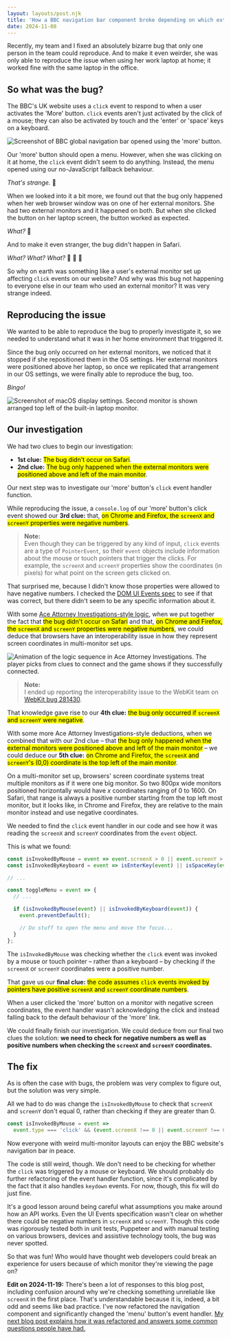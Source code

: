 ```yaml
---
layout: layouts/post.njk
title: 'How a BBC navigation bar component broke depending on which external monitor it was on'
date: 2024-11-08
---
```


Recently, my team and I fixed an absolutely bizarre bug that only one person in the team could reproduce. And to make it even weirder, she was only able to reproduce the issue when using her work laptop at home; it worked fine with the same laptop in the office.

## So what was the bug?

The BBC's UK website uses a `click` event to respond to when a user activates the 'More' button. `click` events aren't just activated by the click of a mouse; they can also be activated by touch and the 'enter' or 'space' keys on a keyboard.

![Screenshot of BBC global navigation bar opened using the 'more' button.](/images/2024-11-08-bbc-global-nav.png)

Our 'more' button should open a menu. However, when she was clicking on it at home, the `click` event didn't seem to do anything. Instead, the menu opened using our no-JavaScript fallback behaviour.

_That's strange._ 💭

When we looked into it a bit more, we found out that the bug only happened when her web browser window was on one of her external monitors. She had two external monitors and it happened on both. But when she clicked the button on her laptop screen, the button worked as expected.

_What?_ 🤯

And to make it even stranger, the bug didn't happen in Safari.

_What? What? What?_ 🤯 🤯 🤯

So why on earth was something like a user's external monitor set up affecting `click` events on our website? And why was this bug not happening to everyone else in our team who used an external monitor? It was very strange indeed.

## Reproducing the issue

We wanted to be able to reproduce the bug to properly investigate it, so we needed to understand what it was in her home environment that triggered it.

Since the bug only occurred on her external monitors, we noticed that it stopped if she repositioned them in the OS settings. Her external monitors were positioned above her laptop, so once we replicated that arrangement in our OS settings, we were finally able to reproduce the bug, too.

_Bingo!_

![Screenshot of macOS display settings. Second monitor is shown arranged top left of the built-in laptop monitor.](/images/2024-11-08-multi-monitor-negative.png)

## Our investigation

We had two clues to begin our investigation:

- **1st clue:** <mark>The bug didn't occur on Safari</mark>.
- **2nd clue:** <mark>The bug only happened when the external monitors were positioned above and left of the main monitor</mark>.

Our next step was to investigate our 'more' button's `click` event handler function.

While reproducing the issue, a `console.log` of our 'more' button's click event showed our **3rd clue:** that, <mark>on Chrome and Firefox, the `screenX` and `screenY` properties were negative numbers</mark>.

> **Note:**\
> Even though they can be triggered by any kind of input, `click` events are a type of `PointerEvent`, so their `event` objects include information about the mouse or touch pointers that trigger the clicks. For example, the `screenX` and `screenY` properties show the coordinates (in pixels) for what point on the screen gets clicked on.

That surprised me, because I didn't know those properties were allowed to have negative numbers. I checked the [DOM UI Events spec](https://w3c.github.io/uievents/#dom-mouseevent-screenx) to see if that was correct, but there didn't seem to be any specific information about it.

With some [Ace Attorney Investigations-style logic](https://www.youtube.com/watch?v=iwzOhHFGZKw), when we put together the fact that <mark>the bug didn't occur on Safari</mark> and that, <mark>on Chrome and Firefox, the `screenX` and `screenY` properties were negative numbers</mark>, we could deduce that browsers have an interoperability issue in how they represent screen coordinates in multi-monitor set ups.

![Animation of the logic sequence in Ace Attorney Investigations. The player picks from clues to connect and the game shows if they successfully connected.](/images/2024-11-08-aai-logic.gif)

> **Note:**\
> I ended up reporting the interoperability issue to the WebKit team on [WebKit bug 281430](https://bugs.webkit.org/show_bug.cgi?id=281430).

That knowledge gave rise to our **4th clue:** <mark>the bug only occurred if `screenX` and `screenY` were negative</mark>.

With some more Ace Attorney Investigations-style deductions, when we combined that with our 2nd clue – that <mark>the bug only happened when the external monitors were positioned above and left of the main monitor</mark> – we could deduce our **5th clue:** <mark>on Chrome and Firefox, the `screenX` and `screenY`'s (0,0) coordinate is the top left of the main monitor</mark>.

On a multi-monitor set up, browsers' screen coordinate systems treat multiple monitors as if it were one big monitor. So two 800px wide monitors positioned horizontally would have _x_ coordinates ranging of 0 to 1600. On Safari, that range is always a positive number starting from the top left most monitor, but it looks like, in Chrome and Firefox, they are relative to the main monitor instead and use negative coordinates.

We needed to find the `click` event handler in our code and see how it was reading the `screenX` and `screenY` coordinates from the `event` object.

This is what we found:

```js
const isInvokedByMouse = event => event.screenX > 0 || event.screenY > 0;
const isInvokedByKeyboard = event => isEnterKey(event) || isSpaceKey(event);

// ...

const toggleMenu = event => {
  // ...

  if (isInvokedByMouse(event) || isInvokedByKeyboard(event)) {
    event.preventDefault();

    // Do stuff to open the menu and move the focus...
  }
};
```

The `isInvokedByMouse` was checking whether the `click` event was invoked by a mouse or touch pointer – rather than a keyboard – by checking if the `screenX` or `screenY` coordinates were a positive number.

That gave us our **final clue:** <mark>the code assumes `click` events invoked by pointers have positive `screenX` and `screenY` coordinate numbers</mark>.

When a user clicked the 'more' button on a monitor with negative screen coordinates, the event handler wasn't acknowledging the click and instead falling back to the default behaviour of the 'more' link.

We could finally finish our investigation. We could deduce from our final two clues the solution: **we need to check for negative numbers as well as positive numbers when checking the `screenX` and `screenY` coordinates.**

## The fix

As is often the case with bugs, the problem was very complex to figure out, but the solution was very simple.

All we had to do was change the `isInvokedByMouse` to check that `screenX` and `screenY` don't equal 0, rather than checking if they are greater than 0.

```js
const isInvokedByMouse = event =>
  event.type === 'click' && (event.screenX !== 0 || event.screenY !== 0);
```

Now everyone with weird multi-monitor layouts can enjoy the BBC website's navigation bar in peace.

The code is still weird, though. We don't need to be checking for whether the `click` was triggered by a mouse or keyboard. We should probably do further refactoring of the event handler function, since it's complicated by the fact that it also handles `keydown` events. For now, though, this fix will do just fine.

It's a good lesson around being careful what assumptions you make around how an API works. Even the UI Events specification wasn't clear on whether there could be negative numbers in `screenX` and `screenY`. Though this code was rigorously tested both in unit tests, Puppeteer and with manual testing on various browsers, devices and assistive technology tools, the bug was never spotted.

So that was fun! Who would have thought web developers could break an experience for users because of which monitor they're viewing the page on?

**Edit on 2024-11-19:** There's been a lot of responses to this blog post, including confusion around why we're checking something unreliable like `screenX` in the first place. That's understandable because it is, indeed, a bit odd and seems like bad practice. I've now refactored the navigation component and significantly changed the 'menu' button's event handler. [My next blog post explains how it was refactored and answers some common questions people have had.](/posts/2024-11-18-how-i-refactored-the-bbc-navigation-bar-and-a-follow-up-faq/)

